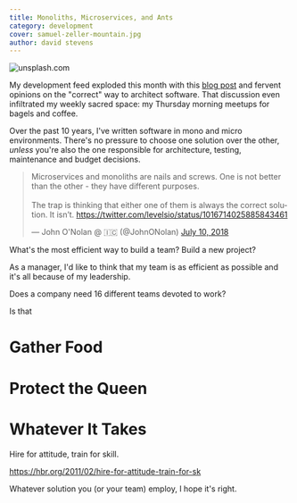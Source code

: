 ```yaml
---
title: Monoliths, Microservices, and Ants
category: development
cover: samuel-zeller-mountain.jpg
author: david stevens
---
```


![unsplash.com](./samuel-zeller-mountain.jpg)

My development feed exploded this month with this [blog post](https://segment.com/blog/goodbye-microservices/) and fervent opinions on the "correct" way to architect software.  That discussion even infiltrated my weekly sacred space: my Thursday morning meetups for bagels and coffee.

Over the past 10 years, I've written software in mono and micro environments.  There's no pressure to choose one solution over the other, _unless_ you're also the one responsible for architecture, testing, maintenance and budget decisions.  

<blockquote class="twitter-tweet" data-lang="en"><p lang="en" dir="ltr">Microservices and monoliths are nails and screws. One is not better than the other - they have different purposes.<br><br>The trap is thinking that either one of them is always the correct solution. It isn’t. <a href="https://twitter.com/levelsio/status/1016714025885843461">https://twitter.com/levelsio/status/1016714025885843461</a></p>&mdash; John O&#39;Nolan @ 🇮🇨 (@JohnONolan) <a href="https://twitter.com/JohnONolan/status/1016734426795921408">July 10, 2018</a></blockquote>
<script async src="https://platform.twitter.com/widgets.js" charset="utf-8"></script>



What's the most efficient way to build a team?  Build a new project?  


As a manager, I'd like to think that my team is as efficient as possible and it's all because of my leadership.

Does a company need 16 different teams devoted to work?

Is that 


# Gather Food






# Protect the Queen




# Whatever It Takes

Hire for attitude, train for skill.  

https://hbr.org/2011/02/hire-for-attitude-train-for-sk


Whatever solution you (or your team) employ,  I hope it's right.
